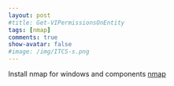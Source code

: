 ```yaml
---
layout: post
#title: Get-VIPermissionsOnEntity
tags: [nmap]
comments: true
show-avatar: false
#image: /img/ITCS-s.png
---
```


Install nmap for windows and components
[ nmap ](/img/nmap-1.jpg)

<!-- ### Find 'my website' string in files -->


